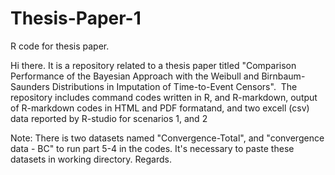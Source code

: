 # Thesis-Paper-1
R code for thesis paper.

Hi there.
It is a repository related to a thesis paper titled "Comparison Performance of the Bayesian Approach with the Weibull and Birnbaum-Saunders Distributions in Imputation of Time-to-Event Censors". 
The repository includes command codes written in R, and R-markdown, output of R-markdown codes in HTML and PDF formatand, and two excell (csv) data reported by R-studio for scenarios 1, and 2

Note:
There is two datasets named "Convergence-Total", and "convergence data - BC" to run part 5-4 in the codes. It's necessary to paste these datasets in working directory. 
Regards.
